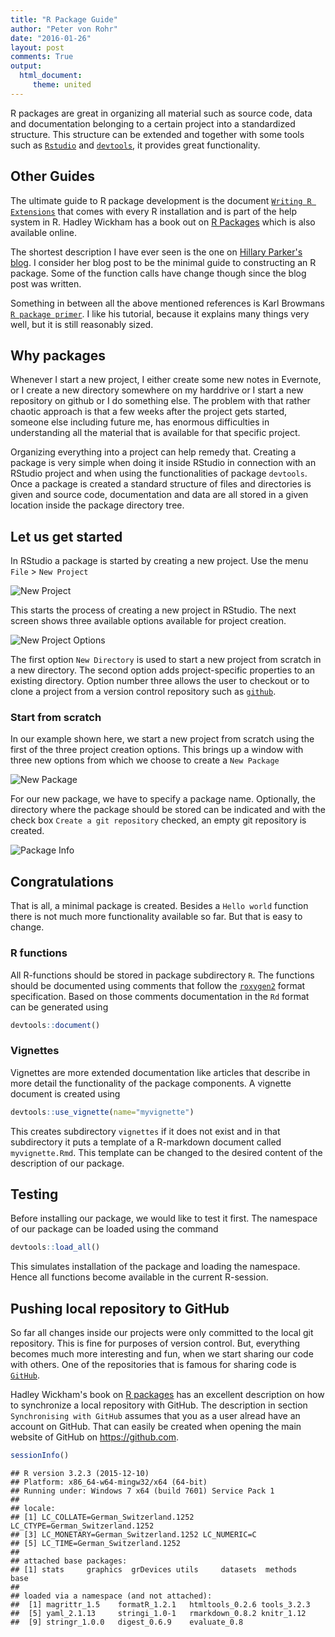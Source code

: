 ```yaml
---
title: "R Package Guide"
author: "Peter von Rohr"
date: "2016-01-26"
layout: post
comments: True
output: 
  html_document:
     theme: united
---
```




R packages are great in organizing all material such as source code, data and documentation belonging to a certain project into a standardized structure. This structure can be extended and together with some tools such as [`Rstudio`](https://www.rstudio.com) and [`devtools`](https://www.rstudio.com/products/rpackages/devtools), it provides great functionality. 


## Other Guides
The ultimate guide to R package development is the document [`Writing R Extensions`](https://cran.r-project.org/doc/manuals/r-release/R-exts.html) that comes with every R installation and is part of the help system in R. Hadley Wickham has a book out on [R Packages](http://r-pkgs.had.co.nz) which is also available online. 

The shortest description I have ever seen is the one on [Hillary Parker's blog](http://hilaryparker.com/2014/04/29/writing-an-r-package-from-scratch). I consider her blog post to be the minimal guide to constructing an R package. Some of the function calls have change though since the blog post was written. 

Something in between all the above mentioned references is Karl Browmans [`R package primer`](http://kbroman.org/pkg_primer). I like his tutorial, because it explains many things very well, but it is still reasonably sized. 


## Why packages
Whenever I start a new project, I either create some new notes in Evernote, or I create a new directory somewhere on my harddrive or I start a new repository on github or I do something else. The problem with that rather chaotic approach is that a few weeks after the project gets started, someone else including future me, has enormous difficulties in understanding all the material that is available for that specific project.

Organizing everything into a project can help remedy that. Creating a package is very simple when doing it inside RStudio in connection with an RStudio project and when using the functionalities of package `devtools`. Once a package is created a standard structure of files and directories is given and source code, documentation and data are all stored in a given location inside the package directory tree.


## Let us get started
In RStudio a package is started by creating a new project. Use the menu `File` > `New Project`

![New Project](http://charlotte-ngs.github.io/img/2016-01-26-RPackageGuide/NewProject.png)

This starts the process of creating a new project in RStudio. The next screen shows three available options available for project creation.

![New Project Options](http://charlotte-ngs.github.io/img/2016-01-26-RPackageGuide/NewProjectOption.png)

The first option `New Directory` is used to start a new project from scratch in a new directory. The second option adds project-specific properties to an existing directory. Option number three allows the user to checkout or to clone a project from a version control repository such as [`github`](https://github.com/). 

### Start from scratch
In our example shown here, we start a new project from scratch using the first of the three project creation options. This brings up a window with three new options from which we choose to create a `New Package`

![New Package](http://charlotte-ngs.github.io/img/2016-01-26-RPackageGuide/NewPackage.png)

For our new package, we have to specify a package name. Optionally, the directory where the package should be stored can be indicated and with the check box `Create a git repository` checked, an empty git repository is created.

![Package Info](http://charlotte-ngs.github.io/img/2016-01-26-RPackageGuide/PackageInfo.png)


## Congratulations
That is all, a minimal package is created. Besides a `Hello world` function there is not much more functionality available so far. But that is easy to change. 

### R functions 
All R-functions should be stored in package subdirectory `R`. The functions should be documented using comments that follow the [`roxygen2`](https://cran.r-project.org/web/packages/roxygen2/vignettes/roxygen2.html) format specification. 
Based on those comments documentation in the `Rd` format can be generated using 


```r
devtools::document()
```

### Vignettes
Vignettes are more extended documentation like articles that describe in more detail the functionality of the package components. A vignette document is created using 


```r
devtools::use_vignette(name="myvignette")
```

This creates subdirectory `vignettes` if it does not exist and in that subdirectory it puts a template of a R-markdown document called `myvignette.Rmd`. This template can be changed to the desired content of the description of our package. 

## Testing
Before installing our package, we would like to test it first. The namespace of our package can be loaded using the command 


```r
devtools::load_all()
```

This simulates installation of the package and loading the namespace. Hence all functions become available in the current R-session.


## Pushing local repository to GitHub
So far all changes inside our projects were only committed to the local git repository. This is fine for purposes of version control. But, everything becomes much more interesting and fun, when we start sharing our code with others. One of the repositories that is famous for sharing code is [`GitHub`](https://github.com/). 

Hadley Wickham's book on [R packages](http://r-pkgs.had.co.nz/git.html) has an excellent description on how to synchronize a local repository with GitHub. The description in section `Synchronising with GitHub` assumes that you as a user alread have an account on GitHub. That can easily be created when opening the main website of GitHub on https://github.com. 


```r
sessionInfo()
```

```
## R version 3.2.3 (2015-12-10)
## Platform: x86_64-w64-mingw32/x64 (64-bit)
## Running under: Windows 7 x64 (build 7601) Service Pack 1
## 
## locale:
## [1] LC_COLLATE=German_Switzerland.1252  LC_CTYPE=German_Switzerland.1252   
## [3] LC_MONETARY=German_Switzerland.1252 LC_NUMERIC=C                       
## [5] LC_TIME=German_Switzerland.1252    
## 
## attached base packages:
## [1] stats     graphics  grDevices utils     datasets  methods   base     
## 
## loaded via a namespace (and not attached):
##  [1] magrittr_1.5    formatR_1.2.1   htmltools_0.2.6 tools_3.2.3    
##  [5] yaml_2.1.13     stringi_1.0-1   rmarkdown_0.8.2 knitr_1.12     
##  [9] stringr_1.0.0   digest_0.6.9    evaluate_0.8
```





